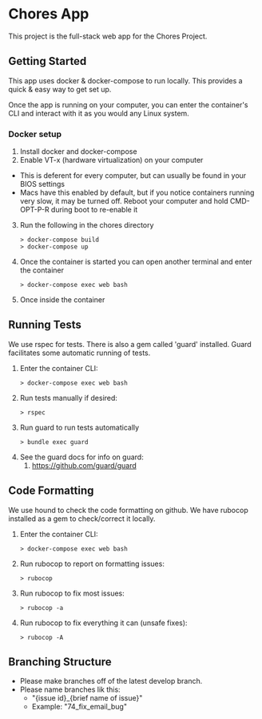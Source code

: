 # Chores App
This project is the full-stack web app for the Chores Project.

## Getting Started

This app uses docker & docker-compose to run locally. 
This provides a quick & easy way to get set up.

Once the app is running on your computer, you can enter 
the container's CLI and interact with it as you would 
any Linux system.

### Docker setup
1. Install docker and docker-compose
2. Enable VT-x (hardware virtualization) on your computer
  - This is deferent for every computer, but can usually be found in your BIOS settings
  - Macs have this enabled by default, but if you notice containers running very slow, it may be turned off.  Reboot your computer and hold CMD-OPT-P-R during boot to re-enable it
3. Run the following in the chores directory
    ````
   > docker-compose build
   > docker-compose up
    ````
4. Once the container is started you can open another terminal and enter the container
    ````
   > docker-compose exec web bash
    ````
5. Once inside the container

## Running Tests
We use rspec for tests. There is also a gem called 'guard' 
installed. Guard facilitates some automatic running of tests.

1. Enter the container CLI:
    ````
    > docker-compose exec web bash
    ````
2. Run tests manually if desired:
    ````
    > rspec
    ````
3. Run guard to run tests automatically
    ````
   > bundle exec guard
   ````
4. See the guard docs for info on guard:
    1. https://github.com/guard/guard

## Code Formatting
We use hound to check the code formatting on github. We
have rubocop installed as a gem to check/correct it locally.

1. Enter the container CLI:
    ````
    > docker-compose exec web bash
    ````
2. Run rubocop to report on formatting issues:
    ````
    > rubocop
    ````
2. Run rubocop to fix most issues:
    ````
    > rubocop -a
    ````
2. Run rubocop to fix everything it can (unsafe fixes):
    ````
    > rubocop -A
    ````

## Branching Structure

- Please make branches off of the latest develop branch.
- Please name branches lik this:
  - "{issue id}_{brief name of issue}"
  - Example: "74_fix_email_bug"
